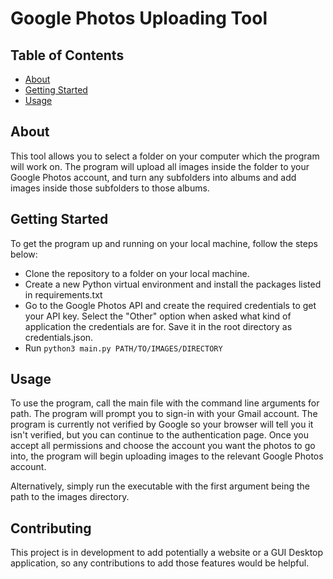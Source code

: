 # Google Photos Uploading Tool

## Table of Contents

- [About](#about)
- [Getting Started](#getting_started)
- [Usage](#usage)

## About <a name = "about"></a>

This tool allows you to select a folder on your computer which the program will work on. The program will upload all images inside the folder to your Google Photos account, and turn any subfolders into albums and add images inside those subfolders to those albums.

## Getting Started <a name = "getting_started"></a>

To get the program up and running on your local machine, follow the steps below:

- Clone the repository to a folder on your local machine.
- Create a new Python virtual environment and install the packages listed in requirements.txt
- Go to the Google Photos API and create the required credentials to get your API key. Select the "Other" option when asked what kind of application the credentials are for. Save it in the root directory as credentials.json.
- Run ```python3 main.py PATH/TO/IMAGES/DIRECTORY```

## Usage <a name = "usage"></a>

To use the program, call the main file with the command line arguments for path. The program will prompt you to sign-in with your Gmail account. The program is currently not verified by Google so your browser will tell you it isn't verified, but you can continue to the authentication page. Once you accept all permissions and choose the account you want the photos to go into, the program will begin uploading images to the relevant Google Photos account. 

Alternatively, simply run the executable with the first argument being the path to the images directory.

## Contributing

This project is in development to add potentially a website or a GUI Desktop application, so any contributions to add those features would be helpful.

